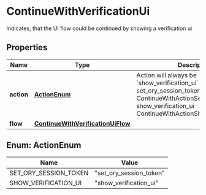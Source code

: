 

# ContinueWithVerificationUi

Indicates, that the UI flow could be continued by showing a verification ui

## Properties

| Name | Type | Description | Notes |
|------------ | ------------- | ------------- | -------------|
|**action** | [**ActionEnum**](#ActionEnum) | Action will always be &#x60;show_verification_ui&#x60; set_ory_session_token ContinueWithActionSetOrySessionToken show_verification_ui ContinueWithActionShowVerificationUI |  |
|**flow** | [**ContinueWithVerificationUiFlow**](ContinueWithVerificationUiFlow.md) |  |  |



## Enum: ActionEnum

| Name | Value |
|---- | -----|
| SET_ORY_SESSION_TOKEN | &quot;set_ory_session_token&quot; |
| SHOW_VERIFICATION_UI | &quot;show_verification_ui&quot; |



